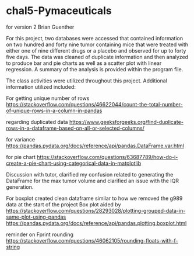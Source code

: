 # chal5-Pymaceuticals
for version 2
Brian Guenther

For this project, two databases were accessed that contained information on two hundred and forty nine tumor containing mice that were treated with either one of nine different drugs or a placebo and observed for up to forty five days.  The data was cleaned of duplicate information and then analyzed to produce bar and pie charts as well as a scatter plot with linear regression.  A summary of the analysis is provided within the program file.

The class activities were utilized throughout this project.  Additional information utilized included:

For getting unique number of rows
https://stackoverflow.com/questions/46622044/count-the-total-number-of-unique-rows-in-a-column-in-pandas

regarding duplicated data
https://www.geeksforgeeks.org/find-duplicate-rows-in-a-dataframe-based-on-all-or-selected-columns/ 

for variance
https://pandas.pydata.org/docs/reference/api/pandas.DataFrame.var.html 

for pie chart
https://stackoverflow.com/questions/63687789/how-do-i-create-a-pie-chart-using-categorical-data-in-matplotlib 

Discussion with tutor, clarified my confusion related to generating the DataFrame for the max tumor volume and clarified an issue with the IQR generation.

For boxplot created clean dataframe similar to how we removed the g989 data at the start of the project
Box plot aided by 
https://stackoverflow.com/questions/28293028/plotting-grouped-data-in-same-plot-using-pandas 
https://pandas.pydata.org/docs/reference/api/pandas.plotting.boxplot.html 

reminder on Fprint rounding
https://stackoverflow.com/questions/46062105/rounding-floats-with-f-string 

